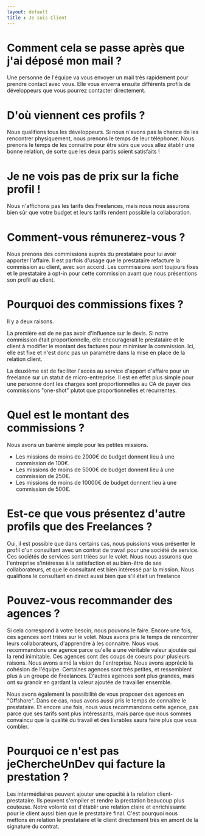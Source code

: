 ```yaml
---
layout: default
title : Je suis Client
---
```


# Comment cela se passe après que j'ai déposé mon mail ?

Une personne de l'équipe va vous envoyer un mail très rapidement pour prendre contact avec vous.
Elle vous enverra ensuite différents profils de développeurs que vous pourrez contacter directement.

# D'où viennent ces profils ?

Nous qualifions tous les développeurs. Si nous n'avons pas la chance de les rencontrer physiquement, nous prenons le temps de leur téléphoner. Nous prenons le temps de les connaitre pour être sûrs que vous allez établir une bonne relation, de sorte que les deux partis soient satisfaits !

# Je ne vois pas de prix sur la fiche profil !

Nous n'affichons pas les tarifs des Freelances, mais nous nous assurons bien sûr que votre budget et leurs tarifs rendent possible la collaboration.

# Comment-vous rémunerez-vous ?

Nous prenons des commissions auprès du prestataire pour lui avoir apporter l'affaire. Il est parfois d'usage que le prestataire refacture la commission au client, avec son accord. Les commissions sont toujours fixes et le prestataire à opt-in pour cette commission avant que nous présentions son profil au client.

# Pourquoi des commissions fixes ?

Il y a deux raisons.

La première est de ne pas avoir d'influence sur le devis. Si notre commission était proportionnelle, elle encouragerait le prestataire et le client à modifier le montant des factures pour minimiser la commission. Ici, elle est fixe et n'est donc pas un paramètre dans la mise en place de la relation client.

La deuxième est de faciliter l'accès au service d'apport d'affaire pour un freelance sur un statut de micro-entreprise. Il est en effet plus simple pour une personne dont les charges sont proportionnelles au CA de payer des commissions "one-shot" plutot que proportionnelles et récurrentes.

# Quel est le montant des commissions ?

Nous avons un barème simple pour les petites missions. 

* Les missions de moins de 2000€ de budget donnent lieu à une commission de 100€. 
* Les missions de moins de 5000€ de budget donnent lieu à une commission de 250€.
* Les missions de moins de 10000€ de budget donnent lieu à une commission de 500€.

# Est-ce que vous présentez d'autre profils que des Freelances ?

Oui, il est possible que dans certains cas, nous puissions vous présenter le profil d'un consultant avec un contrat de travail pour une société de service. Ces sociétés de services sont triées sur le volet. Nous nous assurons que l'entreprise s'intéresse à la satisfaction et au bien-être de ses collaborateurs, et que le consultant est bien intéressé par la mission. Nous qualifions le consultant en direct aussi bien que s'il était un freelance

# Pouvez-vous recommander des agences ?

Si cela correspond à votre besoin, nous pouvons le faire. Encore une fois, ces agences sont triées sur le volet. Nous avons pris le temps de rencontrer leurs collaborateurs, d'apprendre à les connaitre. Nous vous recommandons une agence parce qu'elle a une véritable valeur ajoutée qui la rend inimitable. Ces agences sont des coups de coeurs pour plusieurs raisons. Nous avons aimé la vision de l'entreprise. Nous avons apprécié la cohésion de l'équipe. Certaines agences sont très petites, et ressemblent plus à un groupe de Freelances. D'autres agences sont plus grandes, mais ont su grandir en gardant la valeur ajoutée de travailler ensemble.

Nous avons également la possibilité de vous proposer des agences en "Offshore". Dans ce cas, nous avons aussi pris le temps de connaitre le prestataire. Et encore une fois, nous vous recommandons cette agence, pas parce que ses tarifs sont plus intéressants, mais parce que nous sommes convaincu que la qualité du travail et des livrables saura faire plus que vous combler.

# Pourquoi ce n'est pas jeChercheUnDev qui facture la prestation ?

Les intermédiaires peuvent ajouter une opacité à la relation client-prestataire. Ils peuvent s'empiler et rendre la prestation beaucoup plus couteuse. Notre volonté est d'établir une relation claire et enrichissante pour le client aussi bien que le prestataire final. C'est pourquoi nous mettons en relation le prestataire et le client directement très en amont de la signature du contrat. 
